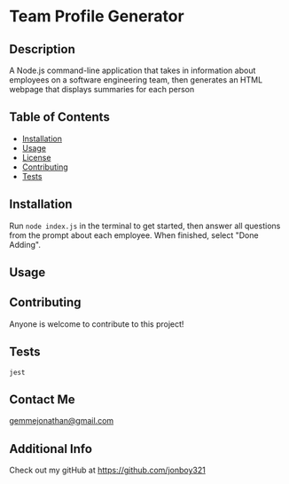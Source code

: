 # Team Profile Generator
  ## Description 
  A Node.js command-line application that takes in information about employees on a software engineering team, then generates an HTML webpage that displays summaries for each person
  ## Table of Contents
  * [Installation](#installation)
  * [Usage](#usage)
  * [License](#license)
  * [Contributing](#contributing)
  * [Tests](#tests)
  
  ## Installation 
  Run ```node index.js``` in the terminal to get started, then answer all questions from the prompt about each employee. When finished, select "Done Adding".
  ## Usage 
  
  ## Contributing 
  Anyone is welcome to contribute to this project!
  ## Tests
  ```jest```
  ## Contact Me
  gemmejonathan@gmail.com
  ## Additional Info
  Check out my gitHub at https://github.com/jonboy321